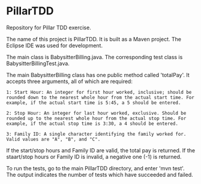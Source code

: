 # PillarTDD
Repository for Pillar TDD exercise.

The name of this project is PillarTDD. It is built as a Maven project. The Eclipse IDE was used for development.

The main class is BabysitterBilling.java. The corresponding test class is BabysitterBillingTest.java. 

The main BabysitterBilling class has one public method called 'totalPay'. It accepts three arguments, all of which are required:

	1: Start Hour: An integer for first hour worked, inclusive; should be rounded down to the nearest whole hour from the actual start time. For example, if the actual start time is 5:45, a 5 should be entered. 
	
	2: Stop Hour: An integer for last hour worked, exclusive. Should be rounded up to the nearest whole hour from the actual stop time. For example, if the actual stop time is 3:30, a 4 should be entered. 
	
	3: Family ID: A single character identifying the family worked for. Valid values are "A", "B", and "C". 

If the start/stop hours and Family ID are valid, the total pay is returned. If the staart/stop hours or Family ID is invalid, a negative one (-1) is returned.   

To run the tests, go to the main PillarTDD directory, and enter 'mvn test'. The output indicates the number of tests which have succeeded and failed. 
